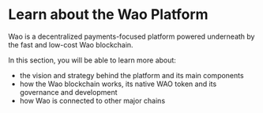 # Learn about the Wao Platform

Wao is a decentralized payments-focused platform powered underneath by the fast and low-cost Wao blockchain.&#x20;

In this section, you will be able to learn more about:

* the vision and strategy behind the platform and its main components
* how the Wao blockchain works, its native WAO token and its governance and development
* how Wao is connected to other major chains


